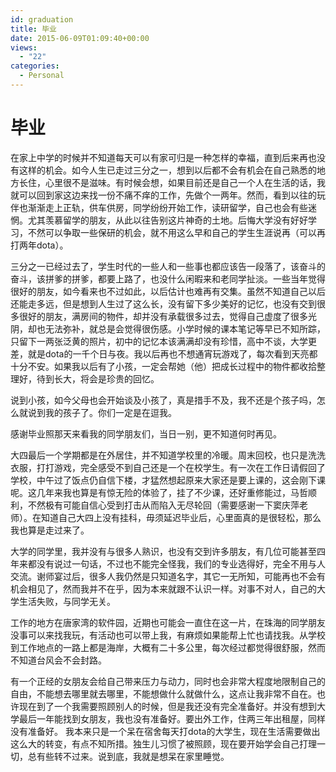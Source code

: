 ```yaml
---
id: graduation
title: 毕业
date: 2015-06-09T01:09:40+00:00
views:
  - "22"
categories:
  - Personal
---
```


# 毕业

在家上中学的时候并不知道每天可以有家可归是一种怎样的幸福，直到后来再也没有这样的机会。如今人生已走过三分之一，想到以后都不会有机会在自己熟悉的地方长住，心里很不是滋味。有时候会想，如果目前还是自己一个人在生活的话，我就可以回到家这边来找一份不痛不痒的工作，先做个一两年。然而，看到以往的玩伴也渐渐走上正轨，供车供房，同学纷纷开始工作，读研留学，自己也会有些迷惘。尤其羡慕留学的朋友，从此以往告别这片神奇的土地。后悔大学没有好好学习，不然可以争取一些保研的机会，就不用这么早和自己的学生生涯说再（可以再打两年dota）。

三分之一已经过去了，学生时代的一些人和一些事也都应该告一段落了，该奋斗的奋斗，该拼爹的拼爹，都要上路了，也没什么闲暇来和老同学扯淡。一些当年觉得很好的朋友，如今看来也不过如此，以后估计也难再有交集。虽然不知道自己以后还能走多远，但是想到人生过了这么长，没有留下多少美好的记忆，也没有交到很多很好的朋友，满房间的物件，却并没有承载很多过去，觉得自己虚度了很多光阴，却也无法弥补，就总是会觉得很伤感。小学时候的课本笔记等早已不知所踪，只留下一两张泛黄的照片，初中的记忆本该满满却没有珍惜，高中不谈，大学更差，就是dota的一千个日与夜。我以后再也不想通宵玩游戏了，每次看到天亮都十分不安。如果我以后有了小孩，一定会帮她（他）把成长过程中的物件都收拾整理好，待到长大，将会是珍贵的回忆。

说到小孩，如今父母也会开始谈及小孩了，真是措手不及，我不还是个孩子吗，怎么就说到我的孩子了。你们一定是在逗我。

感谢毕业照那天来看我的同学朋友们，当日一别，更不知道何时再见。

大四最后一个学期都是在外居住，并不知道学校里的冷暖。周末回校，也只是洗洗衣服，打打游戏，完全感受不到自己还是一个在校学生。有一次在工作日请假回了学校，中午过了饭点仍自信下楼，才猛然想起原来大家还是要上课的，这会刚下课呢。这几年来我也算是有惊无险的体验了，挂了不少课，还好重修能过，马哲顺利，不然极有可能自信心受到打击从而陷入无尽轮回（需要感谢一下窦庆萍老师）。在知道自己大四上没有挂科，毋须延迟毕业后，心里面真的是很轻松，那么我也算是走过来了。

大学的同学里，我并没有与很多人熟识，也没有交到许多朋友，有几位可能甚至四年来都没有说过一句话，不过也不能完全怪我，我们的专业选得好，完全不用与人交流。谢师宴过后，很多人我仍然是只知道名字，其它一无所知，可能再也不会有机会相见了，然而我并不在乎，因为本来就跟不认识一样。对事不对人，自己的大学生活失败，与同学无关。

工作的地方在唐家湾的软件园，近期也可能会一直住在这一片，在珠海的同学朋友没事可以来找我玩，有活动也可以带上我，有麻烦如果能帮上忙也请找我。从学校到工作地点的一路上都是海岸，大概有二十多公里，每次经过都觉得很舒服，然而不知道台风会不会封路。

有一个正经的女朋友会给自己带来压力与动力，同时也会非常大程度地限制自己的自由，不能想去哪里就去哪里，不能想做什么就做什么，这点让我非常不自在。也许现在到了一个我需要照顾别人的时候，但是我还没有完全准备好。并没有想到大学最后一年能找到女朋友，我也没有准备好。要出外工作，住两三年出租屋，同样没有准备好。 我本来只是一个呆在宿舍每天打dota的大学生，现在生活需要做出这么大的转变，有点不知所措。独生儿习惯了被照顾，现在要开始学会自己打理一切，总有些转不过来。说到底，我就是想呆在家里睡觉。
